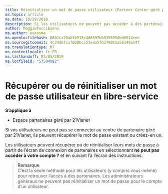 ```yaml
---
title: Réinitialiser un mot de passe utilisateur (Partner Center géré par 21Vianet)
ms.topic: article
ms.date: 10/29/2018
description: Si les utilisateurs ne peuvent pas accéder à des partenaires, vous pouvez récupérer ou réinitialiser leurs mots de passe à partir de l’écran de connexion.
author: MaggiePucciEvans
ms.author: evansma
ms.openlocfilehash: 8802ca20ab3e915c4d6697bb935595dbd6914eee
ms.sourcegitcommit: 4c34d6fcaf020bcc53eaa5f0379011a56149a14f
ms.translationtype: MT
ms.contentlocale: fr-FR
ms.lasthandoff: 03/05/2019
ms.locfileid: "57584082"
---
```

# <a name="user-self-service-password-recover-or-reset"></a>Récupérer ou de réinitialiser un mot de passe utilisateur en libre-service

**S’applique à**

-   Espace partenaires géré par 21Vianet


Si vos utilisateurs ne peut pas se connecter au centre de partenaire géré par 21Vianet, ils peuvent récupérer le mot de passe existant ou créez-en un. 

Les utilisateurs peuvent récupérer ou de réinitialiser leurs mots de passe à partir de l’écran de connexion de partenaires en sélectionnant **ne peut pas accéder à votre compte ?** et en suivant l’à l’écran des instructions. 

>**Remarque**<br>C’est la seule méthode pour les utilisateurs (y compris vous-même) pour retrouver l’accès à des partenaires. Les administrateurs généraux ne peuvent pas réinitialiser un mot de passe pour le compte d’un utilisateur.



 




